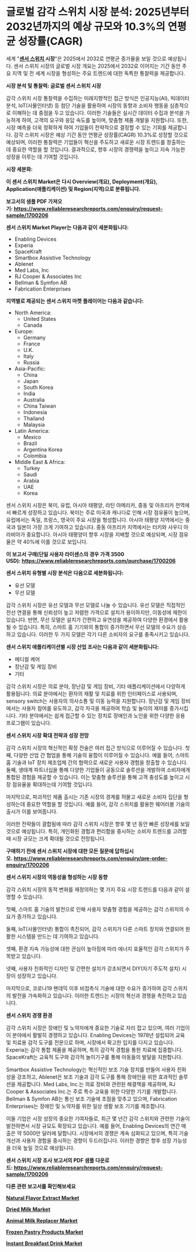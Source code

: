 <p><h1>글로벌 감각 스위치 시장 분석: 2025년부터 2032년까지의 예상 규모와 10.3%의 연평균 성장률(CAGR)</h1></p><p>세계 "<strong><a href="https://www.reliableresearchreports.com/sensory-switch-r1700206?utm_campaign=106&utm_medium=8&utm_source=Github&utm_content=ia&utm_term=15022025&utm_id=sensory-switch">센서 스위치&nbsp;</a></strong><strong>시장</strong>"은 2025에서 2032로 연평균 증가율을 보일 것으로 예상됩니다. 센서 스위치 시장의 글로벌 시장 개요는 2025에서 2032로 이어지는 기간 동안 주요 지역 및 전 세계 시장을 형성하는 주요 트렌드에 대한 독특한 통찰력을 제공합니다.</p>
<p><strong>시장 분석 및 통찰력: 글로벌 센서 스위치 시장</strong></p>
<p><p>감각 스위치 시장 통찰력을 수집하는 미래지향적인 접근 방식은 인공지능(AI), 빅데이터 분석, IoT(사물인터넷) 등 첨단 기술을 활용하여 시장의 동향과 소비자 행동을 심층적으로 이해하는 데 중점을 두고 있습니다. 이러한 기술들은 실시간 데이터 수집과 분석을 가능하게 하여, 고객의 요구와 응답 속도를 높이며, 맞춤형 제품 개발을 지원합니다. 또한, 시장 예측을 더욱 정확하게 하여 기업들이 전략적으로 결정할 수 있는 기회를 제공합니다. 감각 스위치 시장은 예상 기간 동안 연평균 성장률(CAGR) 10.3%로 성장할 것으로 예상되며, 이러한 통찰력은 기업들이 혁신을 주도하고 새로운 시장 트렌드를 창출하는 데 중요한 역할을 할 것입니다. 결과적으로, 향후 시장의 경쟁력을 높이고 지속 가능한 성장을 이루는 데 기여할 것입니다.</p><a href="%7CAUTHORITHY_DOMAIN_URL%7C?utm_campaign=106&utm_medium=8&utm_source=Github&utm_content=ia&utm_term=15022025&utm_id=sensory-switch"></a></p>
<p><strong>시장 세분화:</strong></p>
<p><strong>이 센서 스위치 Market은 다시 Overview(개요), Deployment(개요), Application(애플리케이션) 및 Region(지역)으로 분류됩니다.</strong></p>
<p><strong>보고서의 샘플 PDF 가져오기:&nbsp;<a href="https://www.reliableresearchreports.com/enquiry/request-sample/1700206?utm_campaign=106&utm_medium=8&utm_source=Github&utm_content=ia&utm_term=15022025&utm_id=sensory-switch">https://www.reliableresearchreports.com/enquiry/request-sample/1700206</a></strong><strong></strong></p>
<p><strong>센서 스위치 Market Player는 다음과 같이 세분화됩니다:</strong></p>
<p><ul><li>Enabling Devices</li><li>Experia</li><li>SpaceKraft</li><li>Smartbox Assistive Technology</li><li>Ablenet</li><li>Med Labs, Inc</li><li>RJ Cooper & Associates Inc</li><li>Bellman & Symfon AB</li><li>Fabrication Enterprises</li></ul></p>
<p><strong>지역별로 제공되는 센서 스위치 마켓 플레이어는 다음과 같습니다:</strong></p>
<p><ul>
    <li>
        North America:
        <ul>
            <li>United States</li>
            <li>Canada</li>
        </ul>
    </li>
    <li>
        Europe:
        <ul>
            <li>Germany</li>
            <li>France</li>
            <li>U.K.</li>
            <li>Italy</li>
            <li>Russia</li>
        </ul>
    </li>
    <li>
        Asia-Pacific:
        <ul>
            <li>China</li>
            <li>Japan</li>
            <li>South Korea</li>
            <li>India</li>
            <li>Australia</li>
            <li>China Taiwan</li>
            <li>Indonesia</li>
            <li>Thailand</li>
            <li>Malaysia</li>
        </ul>
    </li>
    <li>
        Latin America:
        <ul>
            <li>Mexico</li>
            <li>Brazil</li>
            <li>Argentina Korea</li>
            <li>Colombia</li>
        </ul>
    </li>
    <li>
        Middle East & Africa:
        <ul>
            <li>Turkey</li>
            <li>Saudi</li>
            <li>Arabia</li>
            <li>UAE</li>
            <li>Korea</li>
        </ul>
    </li>
    </ul></p>
<p><p>센서 스위치 시장은 북미, 유럽, 아시아 태평양, 라틴 아메리카, 중동 및 아프리카 전역에서 빠르게 성장하고 있습니다. 북미는 주로 미국과 캐나다로 인해 시장 점유율이 높으며, 유럽에서는 독일, 프랑스, 영국이 주요 시장을 형성합니다. 아시아 태평양 지역에서는 중국과 일본이 가장 크게 기여하고 있습니다. 중동 아프리카 지역에서는 터키와 사우디 아라비아가 중요합니다. 아시아 태평양이 향후 시장을 지배할 것으로 예상되며, 시장 점유율은 약 40%에 이를 것으로 보입니다.</p></p>
<p><strong>이 보고서 구매(단일 사용자 라이센스의 경우 가격 3500 USD):&nbsp;<a href="https://www.reliableresearchreports.com/purchase/1700206?utm_campaign=106&utm_medium=8&utm_source=Github&utm_content=ia&utm_term=15022025&utm_id=sensory-switch">https://www.reliableresearchreports.com/purchase/1700206</a></strong></p>
<p><strong>센서 스위치 유형별 시장 분석은 다음으로 세분화됩니다:</strong></p>
<p><ul><li>유선 모델</li><li>무선 모델</li></ul></p>
<p><p>감각 스위치 시장은 유선 모델과 무선 모델로 나눌 수 있습니다. 유선 모델은 직접적인 전선 연결을 통해 신뢰성이 높고 저렴한 가격으로 설치가 용이하지만, 이동성에 제한이 있습니다. 반면, 무선 모델은 설치가 간편하고 유연성을 제공하여 다양한 환경에서 활용될 수 있습니다. 특히, 스마트 홈 기기와의 통합이 증가하면서 무선 모델의 수요가 상승하고 있습니다. 이러한 두 가지 모델은 각기 다른 소비자의 요구를 충족시키고 있습니다.</p></p>
<p><strong>센서 스위치 애플리케이션별 시장 산업 조사는 다음과 같이 세분화됩니다:</strong></p>
<p><ul><li>메디컬 케어</li><li>장난감 및 게임 장비</li><li>기타</li></ul></p>
<p><p>감각 스위치 시장은 의료 분야, 장난감 및 게임 장비, 기타 애플리케이션에서 다양하게 활용됩니다. 의료 분야에서는 환자의 재활 및 치료를 위한 인터페이스로 사용되며, sensory switch는 사용자의 의사소통 및 이동 능력을 지원합니다. 장난감 및 게임 장비에서는 사용자 참여를 유도하고, 감각 자극을 제공하여 학습 및 놀이의 재미를 증가시킵니다. 기타 분야에서는 쉽게 접근할 수 있는 장치로 장애인과 노인을 위한 다양한 응용 프로그램이 있습니다.</p></p>
<p><strong>센서 스위치 시장 확대 전략과 성장 전망</strong></p>
<p><p>감각 스위치 시장의 혁신적인 확장 전술은 여러 접근 방식으로 이루어질 수 있습니다. 첫째, 다양한 산업 간 협업을 통해 기술의 융합이 이루어질 수 있습니다. 예를 들어, 스마트 홈 기술과 IoT 장치 제조업체 간의 협력으로 새로운 사용자 경험을 창출할 수 있습니다. 둘째, 생태계 파트너십을 통해 다양한 기업들이 공동으로 솔루션을 개발하여 소비자에게 통합된 경험을 제공할 수 있습니다. 이는 맞춤형 솔루션을 통해 고객 충성도를 높이고 시장 점유율을 확대하는데 기여할 것입니다.</p><p>마지막으로, 파괴적인 제품 출시는 기존 시장의 경계를 허물고 새로운 소비자 집단을 형성하는데 중요한 역할을 할 것입니다. 예를 들어, 감각 스위치를 활용한 웨어러블 기술의 출시가 이를 보여줍니다.</p><p>이러한 전략들이 결합됨에 따라 감각 스위치 시장은 향후 몇 년 동안 빠른 성장세를 보일 것으로 예상됩니다. 특히, 개인화된 경험과 편리함을 중시하는 소비자 트렌드를 고려할 때 시장 규모는 크게 확대될 것으로 전망됩니다.</p></p>
<p><strong>구매하기 전에 센서 스위치 시장에 대한 모든 질문에 답하십시오.&nbsp;<a href="https://www.reliableresearchreports.com/enquiry/pre-order-enquiry/1700206?utm_campaign=106&utm_medium=8&utm_source=Github&utm_content=ia&utm_term=15022025&utm_id=sensory-switch">https://www.reliableresearchreports.com/enquiry/pre-order-enquiry/1700206</a></strong><strong></strong></p>
<p><strong>센서 스위치 시장의 역동성을 형성하는 시장 동향</strong></p>
<p><p>감각 스위치 시장의 동적 변화를 재정의하는 몇 가지 주요 시장 트렌드를 다음과 같이 설명할 수 있습니다. </p><p>첫째, 스마트 홈 기술의 발전으로 인해 사용자 맞춤형 경험을 제공하는 감각 스위치의 수요가 증가하고 있습니다. </p><p>둘째, IoT(사물인터넷) 통합이 촉진되어, 감각 스위치가 다른 스마트 장치와 연결되어 원활한 시스템을 만드는 데 기여하고 있습니다. </p><p>셋째, 환경 지속 가능성에 대한 관심이 높아짐에 따라 에너지 효율적인 감각 스위치가 주목받고 있습니다. </p><p>넷째, 사용자 친화적인 디자인 및 간편한 설치가 강조되면서 DIY(자기 주도적 설치) 시장이 성장하고 있습니다. </p><p>마지막으로, 코로나19 팬데믹 이후 비접촉식 기술에 대한 수요가 증가하여 감각 스위치의 발전을 가속화하고 있습니다. 이러한 트렌드는 시장의 혁신과 경쟁을 촉진하고 있습니다.</p></p>
<p><strong>센서 스위치 경쟁 환경</strong></p>
<p><p>감각 스위치 시장은 장애인 및 노약자에게 중요한 기술로 자리 잡고 있으며, 여러 기업이 이 분야에서 활발히 경쟁하고 있습니다. Enabling Devices는 1978년 설립되어 교육 및 치료용 감각 도구를 전문으로 하며, 시장에서 확고한 입지를 다지고 있습니다. Experia는 감각 통합 제품을 제공하며, 특히 감각적 경험을 통한 치료에 집중합니다. SpaceKraft는 교육적 도구와 감각적 놀이기구를 통해 아동들의 발달을 지원합니다.</p><p>Smartbox Assistive Technology는 혁신적인 보조 기술 장치를 만들어 사용자 친화성을 강조하고, Ablenet은 보조 기술과 감각 도구를 통해 장애인을 위한 효과적인 솔루션을 제공합니다. Med Labs, Inc.는 의료 장비와 관련된 해결책을 제공하며, RJ Cooper & Associates Inc.는 주로 특수 교육을 위한 다양한 기기를 개발합니다. Bellman & Symfon AB는 통신 보조 기술에 초점을 맞추고 있으며, Fabrication Enterprises는 장애인 및 노약자를 위한 일상 생활 보조 기기를 제조합니다.</p><p>이들 기업은 시장 성장의 중요한 기여자들로, 최근 몇 년간 감각 스위치와 관련한 기술이 발전하면서 시장 규모도 확장되고 있습니다. 예를 들어, Enabling Devices의 연간 매출은 약 5000만 달러에 달합니다. 시장에서의 경쟁은 계속 심화되고 있으며, 특히 기술 개선과 사용자 경험을 중시하는 경향이 두드러집니다. 이러한 경향은 향후 성장 가능성을 더욱 높일 것으로 예상됩니다.</p></p>
<p><strong>센서 스위치 시장 조사 보고서의 PDF 샘플 다운로드:&nbsp;<a href="https://www.reliableresearchreports.com/enquiry/request-sample/1700206?utm_campaign=106&utm_medium=8&utm_source=Github&utm_content=ia&utm_term=15022025&utm_id=sensory-switch">https://www.reliableresearchreports.com/enquiry/request-sample/1700206</a></strong></p>
<p><strong></strong></p>
<p><strong></strong></p>
<p><strong></strong></p>
<p><strong></strong></p>
<p><strong>다른 관련 보고서를 확인해보세요</strong></p>
<p><strong><p><a href="https://github.com/saoutiguarro/Market-Research-Report-List-1/blob/main/natural-flavor-extract-market.md?utm_campaign=106&utm_medium=8&utm_source=Github&utm_content=ia&utm_term=15022025&utm_id=sensory-switch">Natural Flavor Extract Market</a></p><p><a href="https://github.com/ahamdyzabira4/Market-Research-Report-List-1/blob/main/dried-milk-market.md?utm_campaign=106&utm_medium=8&utm_source=Github&utm_content=ia&utm_term=15022025&utm_id=sensory-switch">Dried Milk Market</a></p><p><a href="https://github.com/klaassenmackenzie6/Market-Research-Report-List-1/blob/main/animal-milk-replacer-market.md?utm_campaign=106&utm_medium=8&utm_source=Github&utm_content=ia&utm_term=15022025&utm_id=sensory-switch">Animal Milk Replacer Market</a></p><p><a href="https://github.com/jenithschijf/Market-Research-Report-List-1/blob/main/frozen-pastry-products-market.md?utm_campaign=106&utm_medium=8&utm_source=Github&utm_content=ia&utm_term=15022025&utm_id=sensory-switch">Frozen Pastry Products Market</a></p><p><a href="https://github.com/saroarmaicky/Market-Research-Report-List-1/blob/main/instant-breakfast-drink-market.md?utm_campaign=106&utm_medium=8&utm_source=Github&utm_content=ia&utm_term=15022025&utm_id=sensory-switch">Instant Breakfast Drink Market</a></p></strong></p>